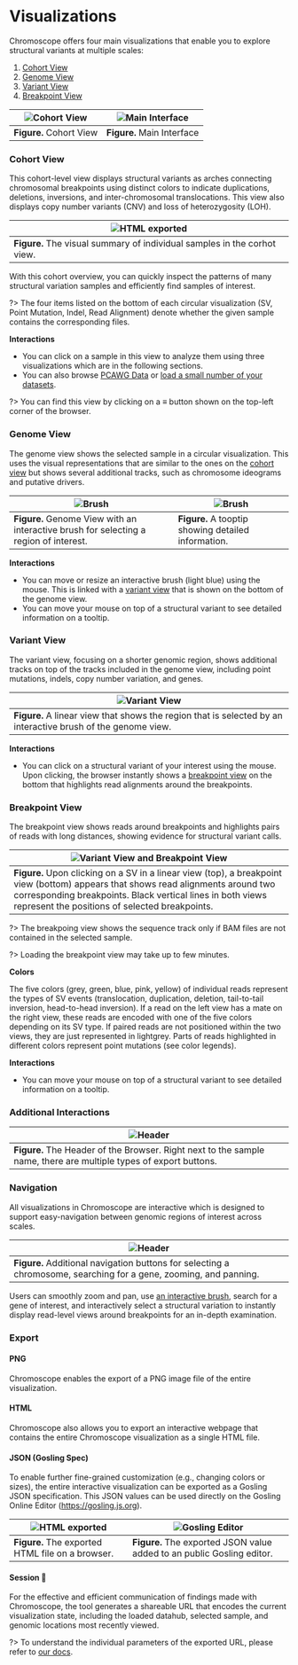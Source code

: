 # Visualizations

<!-- ?> 🚧 This page is work in progress 🚧 -->
<!-- ![interface](assets/interface.png ':class=image') -->

Chromoscope offers four main visualizations that enable you to explore structural variants at multiple scales: 
1. [Cohort View](#cohort-view)
1. [Genome View](#genome-view)
1. [Variant View](#variant-view)
1. [Breakpoint View](#breakpoint-view)

|![Cohort View](./assets/cohort-view.png)|![Main Interface](./assets/main-interface.png)|
|---|---|
|**Figure.** Cohort View|**Figure.** Main Interface|

### Cohort View

This cohort-level view displays structural variants as arches connecting chromosomal breakpoints using distinct colors to indicate duplications, deletions, inversions, and inter-chromosomal translocations. This view also displays copy number variants (CNV) and loss of heterozygosity (LOH).

|![HTML exported](./assets/zoomed-cohort-view.png)|
|---|
|__Figure.__ The visual summary of individual samples in the corhot view.

With this cohort overview, you can quickly inspect the patterns of many structural variation samples and efficiently find samples of interest.

?> The four items listed on the bottom of each circular visualization (SV, Point Mutation, Indel, Read Alignment) denote whether the given sample contains the corresponding files.

__Interactions__

- You can click on a sample in this view to analyze them using three visualizations which are in the following sections.
- You can also browse [PCAWG Data](/public-data-config?id=pcawg-data) or [load a small number of your datasets](/data-config?id=loading-data-through-interface).

?> You can find this view by clicking on a ≡ button shown on the top-left corner of the browser.

### Genome View
The genome view shows the selected sample in a circular visualization. This uses the visual representations that are similar to the ones on the [cohort view](#cohort-view) but shows several additional tracks, such as chromosome ideograms and putative drivers.

|![Brush](./assets/circular.png)|![Brush](./assets/tooltip.png)|
|---|---|
|**Figure.** Genome View with an interactive brush for selecting a region of interest.|**Figure.** A tooptip showing detailed information.|

__Interactions__

- You can move or resize an interactive brush (light blue) using the mouse. This is linked with a [variant view](#variant-view) that is shown on the bottom of the genome view.
- You can move your mouse on top of a structural variant to see detailed information on a tooltip.

### Variant View
The variant view, focusing on a shorter genomic region, shows additional tracks on top of the tracks included in the genome view, including point mutations, indels, copy number variation, and genes.

|![Variant View](./assets/linear-view.png)|
|---|
|**Figure.** A linear view that shows the region that is selected by an interactive brush of the genome view.|

__Interactions__

- You can click on a structural variant of your interest using the mouse. Upon clicking, the browser instantly shows a [breakpoint view](#breakpoint-view) on the bottom that highlights read alignments around the breakpoints.

### Breakpoint View
The breakpoint view shows reads around breakpoints and highlights pairs of reads with long distances, showing evidence for structural variant calls.

|![Variant View and Breakpoint View](./assets/breakpoint-view.png)|
|---|
|**Figure.** Upon clicking on a SV in a linear view (top), a breakpoint view (bottom) appears that shows read alignments around two corresponding breakpoints. Black vertical lines in both views represent the positions of selected breakpoints. |

?> The breakpoing view shows the sequence track only if BAM files are not contained in the selected sample.

?> Loading the breakpoint view may take up to few minutes.

__Colors__

The five colors (grey, green, blue, pink, yellow) of individual reads represent the types of SV events (translocation, duplication, deletion, tail-to-tail inversion, head-to-head inversion). If a read on the left view has a mate on the right view, these reads are encoded with one of the five colors depending on its SV type. If paired reads are not positioned within the two views, they are just represented in lightgrey. Parts of reads highlighted in different colors represent point mutations (see color legends).

__Interactions__

- You can move your mouse on top of a structural variant to see detailed information on a tooltip.

### Additional Interactions

|![Header](./assets/header.png)|
|---|
|**Figure.** The Header of the Browser. Right next to the sample name, there are multiple types of export buttons. |

### Navigation
All visualizations in Chromoscope are interactive which is designed to support easy-navigation between genomic regions of interest across scales.

|![Header](./assets/navigation-buttons.png)|
|---|
|**Figure.** Additional navigation buttons for selecting a chromosome, searching for a gene, zooming, and panning. |

Users can smoothly zoom and pan, use [an interactive brush](#genome-view), search for a gene of interest, and interactively select a structural variation to instantly display read-level views around breakpoints for an in-depth examination.

### Export

#### PNG
Chromoscope enables the export of a PNG image file of the entire visualization.

#### HTML
Chromoscope also allows you to export an interactive webpage that contains the entire Chromoscope visualization as a single HTML file.

#### JSON (Gosling Spec)
To enable further fine-grained customization (e.g., changing colors or sizes), the entire interactive visualization can be exported as a Gosling JSON specification. This JSON values can be used directly on the Gosling Online Editor (https://gosling.js.org).

|![HTML exported](./assets/html-export.png)|![Gosling Editor](./assets/gosling-editor.png)|
|---|---|
|__Figure.__ The exported HTML file on a browser.|__Figure.__ The exported JSON value added to an public Gosling editor.|

#### Session 🔗
For the effective and efficient communication of findings made with Chromoscope, the tool generates a shareable URL that encodes the current visualization state, including the loaded datahub, selected sample, and genomic locations most recently viewed.

?> To understand the individual parameters of the exported URL, please refer to [our docs](/url-parameters.md).

<!-- #### Navigating Linear Detail View on Circular Overview
By clicking and dragging a mouse on a blue brush, users can navigate a linear view.

#### Opening Alignment Views

Upon clicking on a SV on either an overview or a linear view, two alignment views are opened that show two regions around breakpoints. The selected SV is represented with thicker edges. Vertical gray lines on the alignment views represent the breakpoints of the selected SV.

#### Selecting a Sample

From the sample gallery, a user can select a sample of interest by clicking.

#### Navigating To Specific Chromosomes

Using the drop-down menus, a user can quickly navigate to a certain chromosome on an either overview or the linear detail view.

#### Exporting PNG

#### Interacting with Visualizations
By default, interactions are not activated in visualizations. You will first need to click on a visualization, following the instruction on the top-left corner (i.e., “Click inside to use interactions”). 

After clicking on it, you can now adjust brushes, use the mouse wheel to zoom in and out, and click on a SV. In this mode, you can scroll the entire website by putting your mouse around the main visualization (i.e., gray dotted region). 

When you click on the outside of the visualization, the interactions will be deactivated. In this mode, you can safely scroll the entire website by positioning your mouse anywhere, even on the visualization. -->
